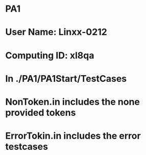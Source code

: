 # PA1
# User Name: Linxx-0212
# Computing ID: xl8qa
# In ./PA1/PA1Start/TestCases
# NonToken.in includes the none provided tokens
# ErrorTokin.in includes the error testcases
